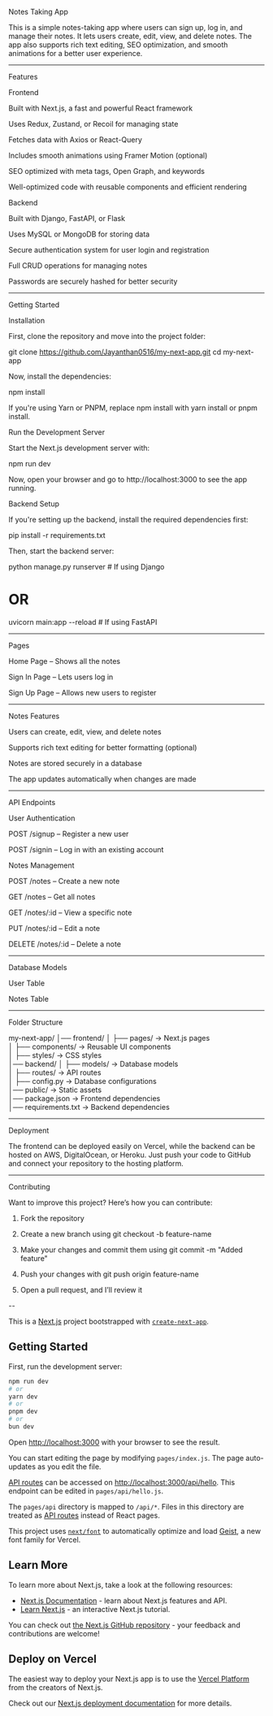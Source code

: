 Notes Taking App

This is a simple notes-taking app where users can sign up, log in, and manage their notes. It lets users create, edit, view, and delete notes. The app also supports rich text editing, SEO optimization, and smooth animations for a better user experience.


---

Features

Frontend

Built with Next.js, a fast and powerful React framework

Uses Redux, Zustand, or Recoil for managing state

Fetches data with Axios or React-Query

Includes smooth animations using Framer Motion (optional)

SEO optimized with meta tags, Open Graph, and keywords

Well-optimized code with reusable components and efficient rendering


Backend

Built with Django, FastAPI, or Flask

Uses MySQL or MongoDB for storing data

Secure authentication system for user login and registration

Full CRUD operations for managing notes

Passwords are securely hashed for better security



---

Getting Started

Installation

First, clone the repository and move into the project folder:

git clone https://github.com/Jayanthan0516/my-next-app.git
cd my-next-app

Now, install the dependencies:

npm install

If you're using Yarn or PNPM, replace npm install with yarn install or pnpm install.

Run the Development Server

Start the Next.js development server with:

npm run dev

Now, open your browser and go to http://localhost:3000 to see the app running.

Backend Setup

If you're setting up the backend, install the required dependencies first:

pip install -r requirements.txt

Then, start the backend server:

python manage.py runserver  # If using Django  
# OR  
uvicorn main:app --reload  # If using FastAPI


---

Pages

Home Page – Shows all the notes

Sign In Page – Lets users log in

Sign Up Page – Allows new users to register



---

Notes Features

Users can create, edit, view, and delete notes

Supports rich text editing for better formatting (optional)

Notes are stored securely in a database

The app updates automatically when changes are made



---

API Endpoints

User Authentication

POST /signup – Register a new user

POST /signin – Log in with an existing account


Notes Management

POST /notes – Create a new note

GET /notes – Get all notes

GET /notes/:id – View a specific note

PUT /notes/:id – Edit a note

DELETE /notes/:id – Delete a note



---

Database Models

User Table

Notes Table


---

Folder Structure

my-next-app/
│── frontend/
│   ├── pages/          → Next.js pages  
│   ├── components/     → Reusable UI components  
│   ├── styles/         → CSS styles  
│── backend/
│   ├── models/         → Database models  
│   ├── routes/         → API routes  
│   ├── config.py       → Database configurations  
│── public/             → Static assets  
│── package.json        → Frontend dependencies  
│── requirements.txt    → Backend dependencies


---

Deployment

The frontend can be deployed easily on Vercel, while the backend can be hosted on AWS, DigitalOcean, or Heroku. Just push your code to GitHub and connect your repository to the hosting platform.


---

Contributing

Want to improve this project? Here’s how you can contribute:

1. Fork the repository


2. Create a new branch using git checkout -b feature-name


3. Make your changes and commit them using git commit -m "Added feature"


4. Push your changes with git push origin feature-name


5. Open a pull request, and I’ll review it

--

This is a [Next.js](https://nextjs.org) project bootstrapped with [`create-next-app`](https://nextjs.org/docs/pages/api-reference/create-next-app).

## Getting Started

First, run the development server:

```bash
npm run dev
# or
yarn dev
# or
pnpm dev
# or
bun dev
```

Open [http://localhost:3000](http://localhost:3000) with your browser to see the result.

You can start editing the page by modifying `pages/index.js`. The page auto-updates as you edit the file.

[API routes](https://nextjs.org/docs/pages/building-your-application/routing/api-routes) can be accessed on [http://localhost:3000/api/hello](http://localhost:3000/api/hello). This endpoint can be edited in `pages/api/hello.js`.

The `pages/api` directory is mapped to `/api/*`. Files in this directory are treated as [API routes](https://nextjs.org/docs/pages/building-your-application/routing/api-routes) instead of React pages.

This project uses [`next/font`](https://nextjs.org/docs/pages/building-your-application/optimizing/fonts) to automatically optimize and load [Geist](https://vercel.com/font), a new font family for Vercel.

## Learn More

To learn more about Next.js, take a look at the following resources:

- [Next.js Documentation](https://nextjs.org/docs) - learn about Next.js features and API.
- [Learn Next.js](https://nextjs.org/learn-pages-router) - an interactive Next.js tutorial.

You can check out [the Next.js GitHub repository](https://github.com/vercel/next.js) - your feedback and contributions are welcome!

## Deploy on Vercel

The easiest way to deploy your Next.js app is to use the [Vercel Platform](https://vercel.com/new?utm_medium=default-template&filter=next.js&utm_source=create-next-app&utm_campaign=create-next-app-readme) from the creators of Next.js.

Check out our [Next.js deployment documentation](https://nextjs.org/docs/pages/building-your-application/deploying) for more details.
